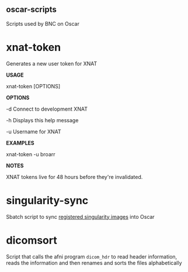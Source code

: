 oscar-scripts
--------------

Scripts used by BNC on Oscar

xnat-token 
==========

Generates a new user token for XNAT

**USAGE**

xnat-token [OPTIONS]

**OPTIONS**

  -d    Connect to development XNAT
  
  -h    Displays this help message
  
  -u    Username for XNAT

**EXAMPLES**

  xnat-token -u broarr

**NOTES**

  XNAT tokens live for 48 hours before they're invalidated.
  
singularity-sync
================

Sbatch script to sync [registered singularity images](https://github.com/brown-bnc/bnc-resource-registry/blob/master/singularity-manifest.yml) into Oscar 

dicomsort
=========

Script that calls the afni program `dicom_hdr` to read header information, reads the information 
and then renames and sorts the files alphabetically

